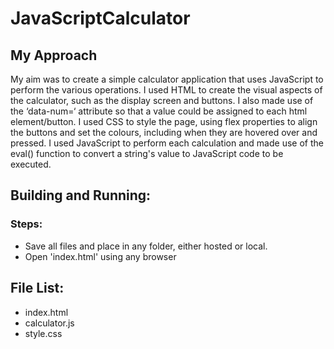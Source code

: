 # JavaScriptCalculator
## My Approach
My aim was to create a simple calculator application that uses JavaScript to perform the various operations.  I used HTML to create the visual aspects of the calculator, such as the display screen and buttons. I also made use of the ‘data-num=‘ attribute so that a value could be assigned to each html element/button. 
I used CSS to style the page, using flex properties to align the buttons and set the colours, including when they are hovered over and pressed. 
I used JavaScript to perform each calculation and made use of the eval() function to convert a string's value to JavaScript code to be executed. 
## Building and Running:
### Steps:
- Save all files and place in any folder, either hosted or local.
- Open 'index.html' using any browser
## File List:
- index.html
- calculator.js
- style.css
